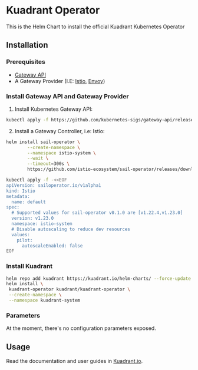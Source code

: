 # Kuadrant Operator

This is the Helm Chart to install the official Kuadrant Kubernetes Operator

## Installation

### Prerequisites
- [Gateway API](https://gateway-api.sigs.k8s.io/)
- A Gateway Provider (I.E: [Istio](https://istio.io/latest/docs/ambient/install/helm/),
[Envoy](https://www.envoyproxy.io/docs/envoy/latest/start/start))

### Install Gateway API and Gateway Provider

1. Install Kubernetes Gateway API:

```sh
kubectl apply -f https://github.com/kubernetes-sigs/gateway-api/releases/download/v1.1.0/standard-install.yaml
```

2. Install a Gateway Controller, i.e: Istio:

```sh
helm install sail-operator \
		--create-namespace \
		--namespace istio-system \
		--wait \
		--timeout=300s \
		https://github.com/istio-ecosystem/sail-operator/releases/download/0.1.0/sail-operator-0.1.0.tgz

kubectl apply -f -<<EOF
apiVersion: sailoperator.io/v1alpha1
kind: Istio
metadata:
  name: default
spec:
  # Supported values for sail-operator v0.1.0 are [v1.22.4,v1.23.0]
  version: v1.23.0
  namespace: istio-system
  # Disable autoscaling to reduce dev resources
  values:
    pilot:
      autoscaleEnabled: false
EOF
```

### Install Kuadrant

```sh
helm repo add kuadrant https://kuadrant.io/helm-charts/ --force-update
helm install \
 kuadrant-operator kuadrant/kuadrant-operator \
 --create-namespace \
 --namespace kuadrant-system
```

### Parameters

At the moment, there's no configuration parameters exposed.

## Usage

Read the documentation and user guides in [Kuadrant.io](https://docs.kuadrant.io).
